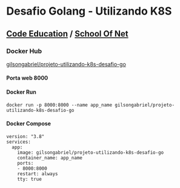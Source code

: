 # Desafio Golang - Utilizando K8S
## [Code Education](https://code.education) / [School Of Net](https://schoolofnet.com)

### Docker Hub
[gilsongabriel/projeto-utilizando-k8s-desafio-go](https://hub.docker.com/r/gilsongabriel/projeto-utilizando-k8s-desafio-go)

#### Porta web 8000

#### Docker Run

```
docker run -p 8000:8000 --name app_name gilsongabriel/projeto-utilizando-k8s-desafio-go
```

#### Docker Compose

```
version: "3.8"
services:
  app:
    image: gilsongabriel/projeto-utilizando-k8s-desafio-go
    container_name: app_name
    ports:
    - 8000:8000
    restart: always
    tty: true
```